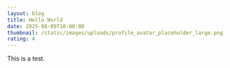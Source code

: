 ```yaml
---
layout: blog
title: Hello World
date: 2025-08-09T10:00:00
thumbnail: /static/images/uploads/profile_avatar_placeholder_large.png
rating: 4
---
```

This is a test.
